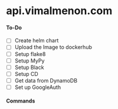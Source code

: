 # api.vimalmenon.com


#### To-Do
- [ ] Create helm chart
- [ ] Upload the Image to dockerhub
- [ ] Setup flake8
- [ ] Setup MyPy
- [ ] Setup Black
- [ ] Setup CD
- [ ] Get data from DynamoDB
- [ ] Set up GoogleAuth

#### Commands

